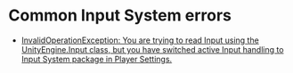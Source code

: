 # Common Input System errors

- [InvalidOperationException: You are trying to read Input using the UnityEngine.Input class, but you have switched active Input handling to Input System package in Player Settings.](Input%20Handling.md)
